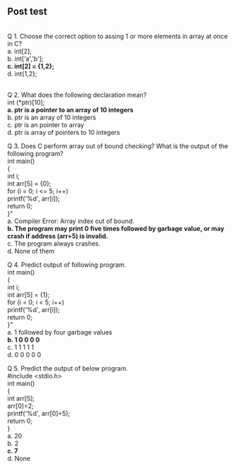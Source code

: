## Post test
<br>
Q 1. Choose the correct option to assing 1 or more elements in array at once in C?<br>
a. int[2];<br>
b. int['a','b'];<br>
<b>c. int[2] = {1,2};</b><br>
d. int{1,2};<br><br>

Q 2. What does the following declaration mean? <br>int (*ptr)[10];<br>
<b>a. ptr is a pointer to an array of 10 integers<br></b>
b. ptr is an array of 10 integers<br>
c. ptr is an pointer to array<br>
d. ptr is array of pointers to 10 integers<br>

Q 3. Does C perform array out of bound checking? What is the output of the following program? <br> int main()<br> {<br>int i;<br>int arr[5] = {0};<br>for (i = 0; i <= 5; i++)<br>printf('%d', arr[i]);<br>return 0;<br>}"<br>
a. Compiler Error: Array index out of bound.<br>
<b>b. The program may print 0 five times followed by garbage value, or may crash if address (arr+5) is invalid.<br></b>
c. The program always crashes.<br>
d. None of them<br>

Q 4. Predict output of following program.<br>int main()<br>   {<br>int i;<br>int arr[5] = {1};<br>for (i = 0; i < 5; i++)<br>printf('%d', arr[i]);<br>return 0;<br>}"<br>
a. 1 followed by four garbage values<br>
<b>b. 1 0 0 0 0<br></b>
c. 1 1 1 1 1<br>
d. 0 0 0 0 0<br>

Q 5. Predict the output of below program.<br>#include <stdio.h><br> int main()<br> { <br>int arr[5];<br>arr[0]=2;  <br>printf('%d', arr[0]+5);  <br>return 0; <br>}<br>
a. 20<br>
b. 2<br>
<b>c. 7<br></b>
d. None<br></b>

